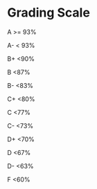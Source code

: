 # Grading Scale

A >= 93%

A- < 93%

B+ <90%

B <87%

B- <83%

C+ <80%

C <77%

C- <73%

D+ <70%

D <67%

D- <63%

F <60%
